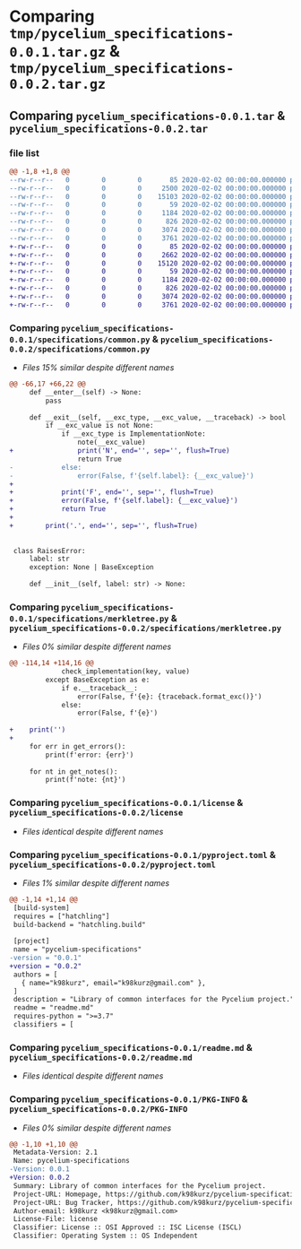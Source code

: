 # Comparing `tmp/pycelium_specifications-0.0.1.tar.gz` & `tmp/pycelium_specifications-0.0.2.tar.gz`

## Comparing `pycelium_specifications-0.0.1.tar` & `pycelium_specifications-0.0.2.tar`

### file list

```diff
@@ -1,8 +1,8 @@
--rw-r--r--   0        0        0       85 2020-02-02 00:00:00.000000 pycelium_specifications-0.0.1/specifications/__init__.py
--rw-r--r--   0        0        0     2500 2020-02-02 00:00:00.000000 pycelium_specifications-0.0.1/specifications/common.py
--rw-r--r--   0        0        0    15103 2020-02-02 00:00:00.000000 pycelium_specifications-0.0.1/specifications/merkletree.py
--rw-r--r--   0        0        0       59 2020-02-02 00:00:00.000000 pycelium_specifications-0.0.1/.gitignore
--rw-r--r--   0        0        0     1184 2020-02-02 00:00:00.000000 pycelium_specifications-0.0.1/license
--rw-r--r--   0        0        0      826 2020-02-02 00:00:00.000000 pycelium_specifications-0.0.1/pyproject.toml
--rw-r--r--   0        0        0     3074 2020-02-02 00:00:00.000000 pycelium_specifications-0.0.1/readme.md
--rw-r--r--   0        0        0     3761 2020-02-02 00:00:00.000000 pycelium_specifications-0.0.1/PKG-INFO
+-rw-r--r--   0        0        0       85 2020-02-02 00:00:00.000000 pycelium_specifications-0.0.2/specifications/__init__.py
+-rw-r--r--   0        0        0     2662 2020-02-02 00:00:00.000000 pycelium_specifications-0.0.2/specifications/common.py
+-rw-r--r--   0        0        0    15120 2020-02-02 00:00:00.000000 pycelium_specifications-0.0.2/specifications/merkletree.py
+-rw-r--r--   0        0        0       59 2020-02-02 00:00:00.000000 pycelium_specifications-0.0.2/.gitignore
+-rw-r--r--   0        0        0     1184 2020-02-02 00:00:00.000000 pycelium_specifications-0.0.2/license
+-rw-r--r--   0        0        0      826 2020-02-02 00:00:00.000000 pycelium_specifications-0.0.2/pyproject.toml
+-rw-r--r--   0        0        0     3074 2020-02-02 00:00:00.000000 pycelium_specifications-0.0.2/readme.md
+-rw-r--r--   0        0        0     3761 2020-02-02 00:00:00.000000 pycelium_specifications-0.0.2/PKG-INFO
```

### Comparing `pycelium_specifications-0.0.1/specifications/common.py` & `pycelium_specifications-0.0.2/specifications/common.py`

 * *Files 15% similar despite different names*

```diff
@@ -66,17 +66,22 @@
     def __enter__(self) -> None:
         pass
 
     def __exit__(self, __exc_type, __exc_value, __traceback) -> bool | None:
         if __exc_value is not None:
             if __exc_type is ImplementationNote:
                 note(__exc_value)
+                print('N', end='', sep='', flush=True)
                 return True
-            else:
-                error(False, f'{self.label}: {__exc_value}')
+
+            print('F', end='', sep='', flush=True)
+            error(False, f'{self.label}: {__exc_value}')
+            return True
+
+        print('.', end='', sep='', flush=True)
 
 
 class RaisesError:
     label: str
     exception: None | BaseException
 
     def __init__(self, label: str) -> None:
```

### Comparing `pycelium_specifications-0.0.1/specifications/merkletree.py` & `pycelium_specifications-0.0.2/specifications/merkletree.py`

 * *Files 0% similar despite different names*

```diff
@@ -114,14 +114,16 @@
             check_implementation(key, value)
         except BaseException as e:
             if e.__traceback__:
                 error(False, f'{e}: {traceback.format_exc()}')
             else:
                 error(False, f'{e}')
 
+    print('')
+
     for err in get_errors():
         print(f'error: {err}')
 
     for nt in get_notes():
         print(f'note: {nt}')
```

### Comparing `pycelium_specifications-0.0.1/license` & `pycelium_specifications-0.0.2/license`

 * *Files identical despite different names*

### Comparing `pycelium_specifications-0.0.1/pyproject.toml` & `pycelium_specifications-0.0.2/pyproject.toml`

 * *Files 1% similar despite different names*

```diff
@@ -1,14 +1,14 @@
 [build-system]
 requires = ["hatchling"]
 build-backend = "hatchling.build"
 
 [project]
 name = "pycelium-specifications"
-version = "0.0.1"
+version = "0.0.2"
 authors = [
   { name="k98kurz", email="k98kurz@gmail.com" },
 ]
 description = "Library of common interfaces for the Pycelium project."
 readme = "readme.md"
 requires-python = ">=3.7"
 classifiers = [
```

### Comparing `pycelium_specifications-0.0.1/readme.md` & `pycelium_specifications-0.0.2/readme.md`

 * *Files identical despite different names*

### Comparing `pycelium_specifications-0.0.1/PKG-INFO` & `pycelium_specifications-0.0.2/PKG-INFO`

 * *Files 0% similar despite different names*

```diff
@@ -1,10 +1,10 @@
 Metadata-Version: 2.1
 Name: pycelium-specifications
-Version: 0.0.1
+Version: 0.0.2
 Summary: Library of common interfaces for the Pycelium project.
 Project-URL: Homepage, https://github.com/k98kurz/pycelium-specifications
 Project-URL: Bug Tracker, https://github.com/k98kurz/pycelium-specifications/issues
 Author-email: k98kurz <k98kurz@gmail.com>
 License-File: license
 Classifier: License :: OSI Approved :: ISC License (ISCL)
 Classifier: Operating System :: OS Independent
```

